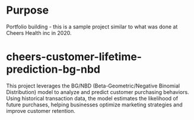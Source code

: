 # Purpose
Portfolio building - this is a sample project similar to what was done at Cheers Health inc in 2020.

# cheers-customer-lifetime-prediction-bg-nbd
This project leverages the BG/NBD (Beta-Geometric/Negative Binomial Distribution) model to analyze and predict customer purchasing behaviors. Using historical transaction data, the model estimates the likelihood of future purchases, helping businesses optimize marketing strategies and improve customer retention.
